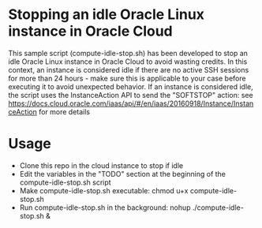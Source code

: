 # Stopping an idle Oracle Linux instance in Oracle Cloud

This sample script (compute-idle-stop.sh) has been developed to stop an idle Oracle Linux instance in Oracle Cloud to avoid wasting credits.
In this context, an instance is considered idle if there are no active SSH sessions for more than 24 hours - make sure this is applicable to your case before executing it to avoid unexpected behavior.
If an instance is considered idle, the script uses the InstanceAction API to send the "SOFTSTOP" action: see https://docs.cloud.oracle.com/iaas/api/#/en/iaas/20160918/Instance/InstanceAction for more details



# Usage
* Clone this repo in the cloud instance to stop if idle
* Edit the variables in the "TODO" section at the beginning of the compute-idle-stop.sh script
* Make compute-idle-stop.sh executable: chmod u+x compute-idle-stop.sh
* Run compute-idle-stop.sh in the background: nohup ./compute-idle-stop.sh &
